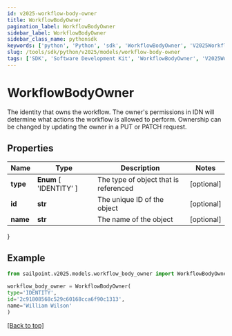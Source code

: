 ```yaml
---
id: v2025-workflow-body-owner
title: WorkflowBodyOwner
pagination_label: WorkflowBodyOwner
sidebar_label: WorkflowBodyOwner
sidebar_class_name: pythonsdk
keywords: ['python', 'Python', 'sdk', 'WorkflowBodyOwner', 'V2025WorkflowBodyOwner'] 
slug: /tools/sdk/python/v2025/models/workflow-body-owner
tags: ['SDK', 'Software Development Kit', 'WorkflowBodyOwner', 'V2025WorkflowBodyOwner']
---
```


# WorkflowBodyOwner

The identity that owns the workflow.  The owner's permissions in IDN will determine what actions the workflow is allowed to perform.  Ownership can be changed by updating the owner in a PUT or PATCH request.

## Properties

Name | Type | Description | Notes
------------ | ------------- | ------------- | -------------
**type** |  **Enum** [  'IDENTITY' ] | The type of object that is referenced | [optional] 
**id** | **str** | The unique ID of the object | [optional] 
**name** | **str** | The name of the object | [optional] 
}

## Example

```python
from sailpoint.v2025.models.workflow_body_owner import WorkflowBodyOwner

workflow_body_owner = WorkflowBodyOwner(
type='IDENTITY',
id='2c91808568c529c60168cca6f90c1313',
name='William Wilson'
)

```
[[Back to top]](#) 

